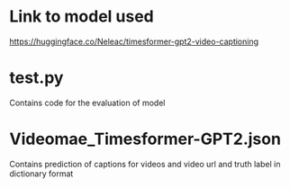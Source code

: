 # Link to model used
https://huggingface.co/Neleac/timesformer-gpt2-video-captioning
# test.py
Contains code for the evaluation of model
# Videomae_Timesformer-GPT2.json
Contains prediction of captions for videos and video url and truth label in  dictionary format


